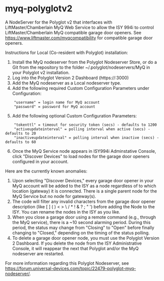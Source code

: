 # myq-polyglotv2
A NodeServer for the Polyglot v2 that interfaces with LiftMaster/Chamberlain MyQ Web Service to allow the ISY 994i to control LiftMaster/Chamberlain MyQ compatible garage door openers. See https://www.liftmaster.com/myqcompatibility for compatible garage door openers.

Instructions for Local (Co-resident with Polyglot) installation:

1. Install the MyQ nodeserver from the Polyglot Nodeserver Store, or do a Git from the repository to the folder ~/.polyglot/nodeservers/MyQ in your Polyglot v2 installation.
2. Log into the Polyglot Version 2 Dashboard (https://<Polyglot IP address>:3000)
3. Add the MyQ nodeserver as a Local nodeserver type.
4. Add the following required Custom Configuration Parameters under Configuration:
```
    "username" = login name for MyQ account
    "password" = password for MyQ account
```
5. Add the following optional Custom Configuration Parameters:
```
    "tokenttl" = timeout for security token (secs) - defaults to 1200
    "activeupdateinterval" = polling interval when active (secs) - defaults to 20
    "inactiveupdateinterval" = polling interval when inactive (secs) - defaults to 60
```
6. Once the MyQ Service node appears in ISY994i Adminstative Console, click "Discover Devices" to load nodes for the garage door openers configured in your account.

Here are the currently known anomalies:

1. Upon selecting "Discover Devices," every garage door opener in your MyQ account will be added to the ISY as a node regardless of to which location (gateway) it is connected. There is a single parent node for the MyQ Service but no node for gateway(s).
2. The code will filter any invalid characters from the garage door opener description (like [ ] ( ) < > \ / * ! & ? ; " ') before adding the Node to the ISY. You can rename the nodes in the ISY as you like.
3. When you close a garage door using a remote command (e.g., through the MyQ service), there is a ~10 second alarming period. During this period, the status may change from "Closing" to "Open" before finally changing to "Closed," depending on the timing of the status polling.
4. To delete a garage door opener node, you must use the Polyglot Version 2 Dashboard. If you delete the node from the ISY Administrative Console, it will reappear the next that Polyglot and/or the MyQ nodeserver are restarted.

For more information regarding this Polyglot Nodeserver, see https://forum.universal-devices.com/topic/22479-polyglot-myq-nodeserver/.